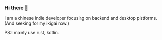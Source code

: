 ### Hi there 👋

I am a chinese indie developer focusing on backend and desktop platforms.
(And seeking for my ikigai now.)

PS:I mainly use rust, kotlin.
